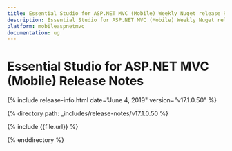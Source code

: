 ```yaml
---
title: Essential Studio for ASP.NET MVC (Mobile) Weekly Nuget release Release Notes  
description: Essential Studio for ASP.NET MVC (Mobile) Weekly Nuget release Release Notes  
platform: mobileaspnetmvc
documentation: ug
---
```


# Essential Studio for ASP.NET MVC (Mobile)  Release Notes  

{% include release-info.html date="June 4, 2019"  version="v17.1.0.50" %} 


{% directory path: _includes/release-notes/v17.1.0.50 %}

{% include {{file.url}} %}

{% enddirectory %}